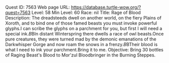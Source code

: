Quest ID: 7563
Web page URL: https://database.turtle-wow.org/?quest=7563
Level: 58
Min Level: 60
Race: nil
Title: Rage of Blood
Description: The dreadsteeds dwell on another world, on the fiery Plains of Xoroth, and to bind one of those famed beasts you must invoke powerful glyphs.I can scribe the glyphs on a parchment for you, but first I will need a special ink.$B$BIn distant Winterspring there dwells a race of owl beasts.Once pure creatures, they were turned mad by the demonic emanations of the Darkwhisper Gorge and now roam the snows in a frenzy.$B$BTheir blood is what I need to ink your parchment.Bring it to me.
Objective: Bring 30 bottles of Raging Beast's Blood to Mor'zul Bloodbringer in the Burning Steppes.
